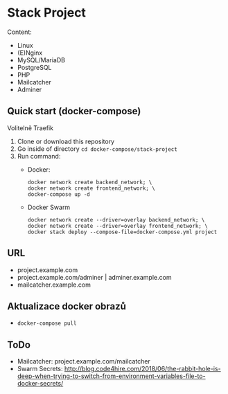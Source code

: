 # Stack Project

Content:
- Linux
- (E)Nginx
- MySQL/MariaDB
- PostgreSQL
- PHP
- Mailcatcher
- Adminer





## Quick start (docker-compose)

Volitelně Traefik

1. Clone or download this repository
1. Go inside of directory `cd docker-compose/stack-project`
1. Run command:
    - Docker:

          docker network create backend_network; \
          docker network create frontend_network; \
          docker-compose up -d

    - Docker Swarm

          docker network create --driver=overlay backend_network; \
          docker network create --driver=overlay frontend_network; \
          docker stack deploy --compose-file=docker-compose.yml project

## URL

- project.example.com
- project.example.com/adminer | adminer.example.com
- mailcatcher.example.com

## Aktualizace docker obrazů

- `docker-compose pull`

## ToDo

- Mailcatcher: project.example.com/mailcatcher
- Swarm Secrets: http://blog.code4hire.com/2018/06/the-rabbit-hole-is-deep-when-trying-to-switch-from-environment-variables-file-to-docker-secrets/
